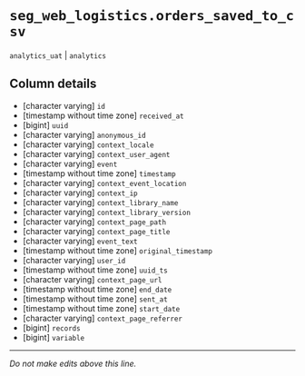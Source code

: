 # `seg_web_logistics.orders_saved_to_csv`
`analytics_uat` | `analytics`

## Column details
* [character varying] `id`
* [timestamp without time zone] `received_at`
* [bigint]    `uuid`
* [character varying] `anonymous_id`
* [character varying] `context_locale`
* [character varying] `context_user_agent`
* [character varying] `event`
* [timestamp without time zone] `timestamp`
* [character varying] `context_event_location`
* [character varying] `context_ip`
* [character varying] `context_library_name`
* [character varying] `context_library_version`
* [character varying] `context_page_path`
* [character varying] `context_page_title`
* [character varying] `event_text`
* [timestamp without time zone] `original_timestamp`
* [character varying] `user_id`
* [timestamp without time zone] `uuid_ts`
* [character varying] `context_page_url`
* [timestamp without time zone] `end_date`
* [timestamp without time zone] `sent_at`
* [timestamp without time zone] `start_date`
* [character varying] `context_page_referrer`
* [bigint]    `records`
* [bigint]    `variable`

-------------------------------------------------------------------------------
*Do not make edits above this line.*

